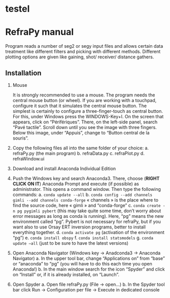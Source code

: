# testel
 # RefraPy manual

Program reads a number of seg2 or segy input files and allows certain data treatment like different filters and picking with different methods. Different plotting options are given like gaining, shot/ receiver/ distance gathers.

## Installation
1. Mouse 

    It is strongly recommended to use a mouse. The program needs the central mouse button (or wheel). If you are working with a touchpad, configure it such that it simulates the central mouse button. The simplest is certainly to configure a three-finger-touch as central button. For this, under Windows press the WINDOWS-Key+I. On the screen that appears, click on “Périfériques”. There, on the left-side panel, search “Pavé tactile”. Scroll down until you see the image with three fingers. Below this image, under “Appuis”, change to “Button central de la souris”.

2. Copy the following files all into the same folder of your choice:
        a. refraPy.py (the main program)
        b. refraData.py
        c. refraPlot.py
        d. refraWindow.ui
3. Download and install Anaconda Individual Edition
4. Push the Windows key and search Anaconda3. There, choose (**RIGHT CLICK ON IT**) Anaconda Prompt and execute (if possible) as administrator. 
This opens a command window. Then type the following commands:
a. `conda update --all`
        b. `conda config --add channels gimli --add channels conda-forge`
« channels » is the place where to find the source code, here « gimli » and “conda-forge”
        c. `conda create -n pg pygimli pybert`
(this may take quite some time, don’t worry about error messages as long as conda is running). Here, “pg” means the new environment called “pg”. Pybert is not necessary for refraPy, but if you want also to use Orsay ERT inversion programs, better to install everything together.
        d. `conda activate pg` (activation of the environment “pg”)
        e. `conda install obspy`
        f. `conda install statsmodels`
        g. `conda update –all`  (just to be sure to have the latest versions)
        
5. Open Anaconda Navigator (Windows key -> Anadconda3 -> Anaconda Navigator)
    a. In the upper tool bar, change “Applications on” from “base” or “anaconda” to “pg” (you will have to do this each time you open Anaconda!)
    b. In the main window search for the icon “Spyder” and click on “Install” or, if it is already installed, on “Launch”.

6. Open Spyder
        a. Open file refraPy.py (File -> open…)
        b. In the Spyder tool bar click Run -> Configuration per file -> Execute in dedicated console
